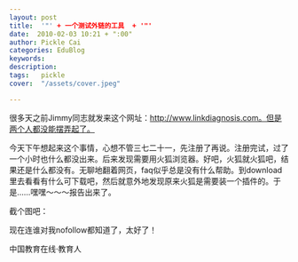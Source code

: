 ```yaml
---
layout: post  
title:  '"' + 一个测试外链的工具  + '"'
date:  2010-02-03 10:21 + ":00" 
author: Pickle Cai  
categories: EduBlog  
keywords: 
description:   
tags:	pickle   
cover:  "/assets/cover.jpeg"  

---  
```

    
很多天之前Jimmy同志就发来这个网址：http://www.linkdiagnosis.com。但是两个人都没能摆弄起了。



今天下午想起来这个事情，心想不管三七二十一，先注册了再说。注册完试，过了一个小时也什么都没出来。后来发现需要用火狐浏览器。好吧，火狐就火狐吧，结果还是什么都没有。无聊地翻着网页，faq似乎总是没有什么帮助。到download里去看看有什么可下载吧，然后就意外地发现原来火狐是需要装一个插件的。于是……嘿嘿～～～报告出来了。



截个图吧：







现在连谁对我nofollow都知道了，太好了！



		    
 中国教育在线·教育人

